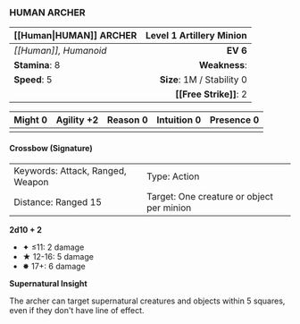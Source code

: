 ### HUMAN ARCHER

| [[Human\|HUMAN]] ARCHER | **Level 1 Artillery Minion** |
| :---------------------- | ---------------------------: |
| *[[Human]], Humanoid*   |                     **EV 6** |
| **Stamina**: 8          |                **Weakness**: |
| **Speed**: 5            |   **Size**: 1M / Stability 0 |
|                         |       **[[Free Strike]]**: 2 |

| **Might** 0 | **Agility** +2 | **Reason** 0 | **Intuition** 0 | **Presence** 0 |
| ----------- | -------------- | ------------ | --------------- | -------------- |
|             |                |              |                 |                |

#### Crossbow (Signature)

|                                  |                                           |
| :------------------------------- | :---------------------------------------- |
| Keywords: Attack, Ranged, Weapon | Type: Action                              |
| Distance: Ranged 15              | Target: One creature or object per minion |

**2d10 + 2**

- ✦ ≤11: 2 damage
- ★ 12-16: 5 damage
- ✸ 17+: 6 damage

**Supernatural Insight**

The archer can target supernatural creatures and objects within 5 squares, even if they don't have line of effect.
